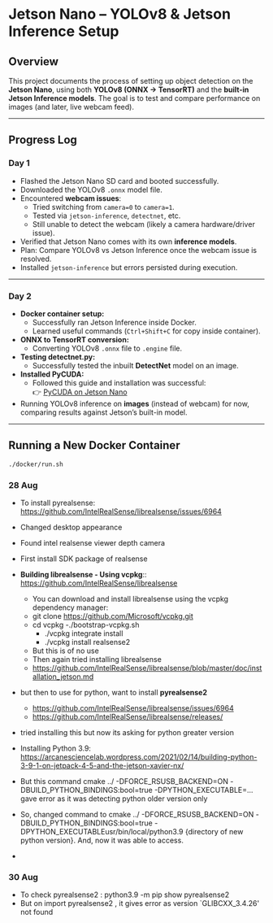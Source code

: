 # Jetson Nano – YOLOv8 & Jetson Inference Setup  

## Overview  
This project documents the process of setting up object detection on the **Jetson Nano**, using both **YOLOv8 (ONNX → TensorRT)** and the **built-in Jetson Inference models**. The goal is to test and compare performance on images (and later, live webcam feed).  

---

## Progress Log  

### Day 1  
- Flashed the Jetson Nano SD card and booted successfully.  
- Downloaded the YOLOv8 `.onnx` model file.  
- Encountered **webcam issues**:  
  - Tried switching from `camera=0` to `camera=1`.  
  - Tested via `jetson-inference`, `detectnet`, etc.  
  - Still unable to detect the webcam (likely a camera hardware/driver issue).  
- Verified that Jetson Nano comes with its own **inference models**.  
- Plan: Compare YOLOv8 vs Jetson Inference once the webcam issue is resolved.  
- Installed `jetson-inference` but errors persisted during execution.  

---

### Day 2  
- **Docker container setup:**  
  - Successfully ran Jetson Inference inside Docker.  
  - Learned useful commands (`Ctrl+Shift+C` for copy inside container).  
- **ONNX to TensorRT conversion:**  
  - Converting YOLOv8 `.onnx` file to `.engine` file.  
- **Testing detectnet.py:**  
  - Successfully tested the inbuilt **DetectNet** model on an image.  
- **Installed PyCUDA:**  
  - Followed this guide and installation was successful:  
    👉 [PyCUDA on Jetson Nano](https://medium.com/dropout-analytics/pycuda-on-jetson-nano-7990decab299)  
- Running YOLOv8 inference on **images** (instead of webcam) for now, comparing results against Jetson’s built-in model.  

---

## Running a New Docker Container  
```bash
./docker/run.sh
```

### 28 Aug
- To install pyrealsense: https://github.com/IntelRealSense/librealsense/issues/6964

- Changed desktop appearance
- Found intel realsense viewer depth camera
- First install SDK package of realsense
- **Building librealsense - Using vcpkg**:: https://github.com/IntelRealSense/librealsense
   - You can download and install librealsense using the vcpkg dependency manager:
   - git clone https://github.com/Microsoft/vcpkg.git
   - cd vcpkg
     -./bootstrap-vcpkg.sh
     - ./vcpkg integrate install
     - ./vcpkg install realsense2
   - But this is of no use
   - Then again tried installing librealsense
   - https://github.com/IntelRealSense/librealsense/blob/master/doc/installation_jetson.md
- but then to use for python, want to install **pyrealsense2**
   - https://github.com/IntelRealSense/librealsense/issues/6964
   - https://github.com/IntelRealSense/librealsense/releases/

- tried installing this but now its asking for python greater version
- Installing Python 3.9: https://arcanesciencelab.wordpress.com/2021/02/14/building-python-3-9-1-on-jetpack-4-5-and-the-jetson-xavier-nx/
- But this command cmake ../ -DFORCE_RSUSB_BACKEND=ON -DBUILD_PYTHON_BINDINGS:bool=true -DPYTHON_EXECUTABLE=... gave error as it was detecting python older version only
- So, changed command to cmake ../ -DFORCE_RSUSB_BACKEND=ON -DBUILD_PYTHON_BINDINGS:bool=true -DPYTHON_EXECUTABLEusr/bin/local/python3.9 {directory of new python version}. And, now it was able to access.
- 
### 30 Aug

- To check pyrealsense2 : python3.9 -m pip show pyrealsense2
- But on import pyrealsense2 , it gives error as version `GLIBCXX_3.4.26' not found

